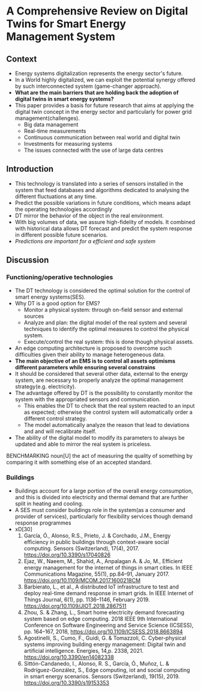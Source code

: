 # A Comprehensive Review on Digital Twins for Smart Energy Management System
## Context
* Energy systems digitalization represents the energy sector's future.
* In a World highly digitalized, we can exploit the potential synergy offered by such interconnected system (game-changer approach).
* **What are the main barriers that are holding back the adoption of digital twins in smart energy systems?** 
* This paper provides a basis for future research that aims at applying the digital twin concept in the energy sector and particularly for power grid management(challenges).
  - Big data management
  - Real-time measurements
  - Continuous communication between real world and digital twin 
  - Investments for measuring systems
  - The issues connected with the use of large data centres 
  
## Introduction
* This technology is translated into a series of sensors installed in the system that feed databases and algorithms  dedicated to analysing the different fluctuations at any time.
* Predict the possible variations in future conditions, which means adapt the operating technologies accordingly
* DT mirror the behavior of the object in the real environment.
* With big volumes of data, we assure high-fidelity of models. It combined with historical data allows DT forecast and predict the system response in different possible future scenarios.
*  *Predictions are important for a efficient and safe system*

## Discussion
### Functioning/operative technologies
* The DT technology is considered the optimal solution for the control of smart energy systems(SES).
* Why DT is a good option for EMS?
  - Monitor a physical system: through on-field sensor and external sources
  - Analyze and plan: the digital model of the real system and several techniques to identify the optimal measures to control the physical system. 
  - Execute/control the real system: this is done though physical assets.
* An edge computing architecture is proposed to overcome such difficulties given their ability to manage heterogeneous data.
* **The main objective of an EMS is to control all assets optimisms different parameters while ensuring several constrains**
* It should be considered that several other data, external to the energy system, are necessary to properly analyze the optimal management strategy(e.g. electricity).
* The advantage offered by DT is the possibility to constantly monitor the system with the appropriated sensors and communication.
  - This enables the DT to check that the real system reacted to an input as expected; otherwise the control system will automatically order a different control strategy.
  - The model automatically analyze the reason that lead to deviations and and will recalibrate itself.
* The ability of the digital model to modify its parameters to always be updated and able to mirror the real system is priceless.

BENCHMARKING
noun[U]
the act of measuring the quality of something by comparing it with something else of an accepted standard.

### Buildings
* Buildings account for a large portion of the overall energy consumption, and this is divided into electricity and thermal demand that are further split in heating and cooling.
* A SES must consider buildings role in the system(as a consumer and provider of services), particularly for flexibility services though demand response programmes
* xD[30]
  1. García, Ó., Alonso, R.S., Prieto, J. & Corchado, J.M., Energy efficiency in public buildings through context-aware social computing. Sensors (Switzerland), 17(4), 2017.
    https://doi.org/10.3390/s17040826
  2. Ejaz, W., Naeem, M., Shahid, A., Anpalagan A. & Jo, M., Efficient energy management for the internet of things in smart cities. In IEEE Communications Magazine, 55(1), pp.84–91, January 2017. https://doi.org/10.1109/MCOM.2017.1600218CM
  3. Barbierato, L., et al., A distributed IoT infrastructure to test and deploy real-time demand response in smart grids. In IEEE Internet of Things Journal, 6(1), pp. 1136–1146, February 2019. https://doi.org/10.1109/JIOT.2018.2867511
  4. Zhou, S. & Zhang, L., Smart home electricity demand forecasting system based on edge computing. 2018 IEEE 9th International Conference on Software Engineering and Service Science (ICSESS), pp. 164–167, 2018, https://doi.org/10.1109/ICSESS.2018.8663894
  5. Agostinelli, S., Cumo, F., Guidi, G. & Tomazzoli, C. Cyber-physical systems improving building energy management: Digital twin and artificial intelligence. Energies, 14,p. 2338, 2021. https://doi.org/10.3390/en14082338
  6. Sittón-Candanedo, I., Alonso, R. S., García, Ó., Muñoz, L. & Rodríguez-González, S., Edge computing, iot and social computing in smart energy scenarios. Sensors (Switzerland), 19(15), 2019. https://doi.org/10.3390/s19153353